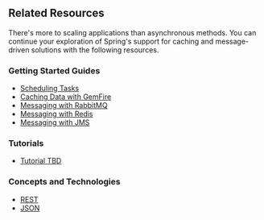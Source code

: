 ## Related Resources

There's more to scaling applications than asynchronous methods. You can continue your exploration of Spring's support for caching and message-driven solutions with the following resources.

### Getting Started Guides

* [Scheduling Tasks][gs-scheduling-tasks]
* [Caching Data with GemFire][gs-caching-gemfire]
* [Messaging with RabbitMQ][gs-messaging-rabbitmq]
* [Messaging with Redis][gs-messaging-redis]
* [Messaging with JMS][gs-messaging-jms]

[gs-scheduling-tasks]: /guides/gs/scheduling-tasks/
[gs-caching-gemfire]: /guides/gs/caching-gemfire/
[gs-messaging-rabbitmq]: /guides/gs/messaging-rabbitmq/
[gs-messaging-redis]: /guides/gs/messaging-redis/
[gs-messaging-jms]: /guides/gs/messaging-jms/

### Tutorials

* [Tutorial TBD][tut-tbd]

[tut-tbd]: /guides/tutorials/tbd

### Concepts and Technologies

* [REST][u-rest]
* [JSON][u-json]

[u-rest]: /understanding/REST
[u-json]: /understanding/JSON
